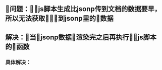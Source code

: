 ## 问题：js脚本生成比jsonp传到文档的数据要早，所以无法获取到jsonp里的数据

## 解决：当jsonp数据渲染完之后再执行js脚本的函数

### 具体解决：
